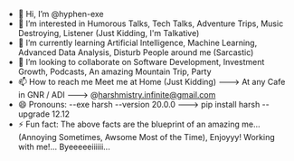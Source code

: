 - 👋 Hi, I’m @hyphen-exe
- 👀 I’m interested in Humorous Talks, Tech Talks, Adventure Trips, Music Destroying, Listener (Just Kidding, I'm Talkative)
- 🌱 I’m currently learning Artificial Intelligence, Machine Learning, Advanced Data Analysis, Disturb People around me (Sarcastic)
- 💞️ I’m looking to collaborate on Software Development, Investment Growth, Podcasts, An amazing Mountain Trip, Party
- 📫 How to reach me Meet me at Home (Just Kidding) ---> At any Cafe in GNR / ADI ---> @harshmistry.infinite@gmail.com
- 😄 Pronouns: --exe harsh --version 20.0.0 ---> pip install harsh --upgrade 12.12
- ⚡ Fun fact: The above facts are the blueprint of an amazing me... (Annoying Sometimes, Awsome Most of the Time), Enjoyyy! Working with me!... Byeeeeeiiiiii...

<!---
hyphen-exe/hyphen-exe is a ✨ special ✨ repository because its `README.md` (this file) appears on your GitHub profile.
You can click the Preview link to take a look at your changes.
--->
